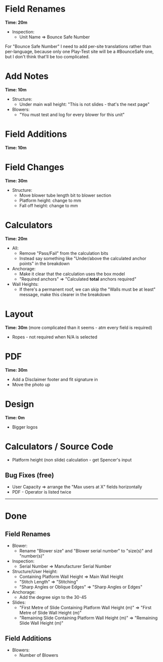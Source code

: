 # Field Renames

**Time: 20m**

- Inspection:
  - Unit Name => Bounce Safe Number

For "Bounce Safe Number" I need to add per-site translations rather than per-language, because only one Play-Test site will be a #BounceSafe one, but I don't think that'll be too complicated.

# Add Notes

**Time: 10m**

- Structure:
  - Under main wall height: "This is not slides - that's the next page"
- Blowers:
  - "You must test and log for every blower for this unit"

# Field Additions

**Time: 10m**

# Field Changes

**Time: 30m**

- Structure:
  - Move blower tube length bit to blower section
  - Platform height: change to mm
  - Fall off height: change to mm

# Calculators

**Time: 20m**

- All:
  - Remove "Pass/Fail" from the calculation bits
  - Instead say something like "Under/above the calculated anchor points" in the breakdown
- Anchorage:
  - Make it clear that the calculation uses the box model
  - "Required anchors" => "Calculated **total** anchors required"
- Wall Heights:
  - If there's a permanent roof, we can skip the "Walls must be at least" message, make this clearer in the breakdown

# Layout

**Time: 30m** (more complicated than it seems - atm every field is required)

- Ropes - not required when N/A is selected

# PDF

**Time: 30m**

- Add a Disclaimer footer and fit signature in
- Move the photo up

# Design

**Time: 0m**

- Bigger logos

# Calculators / Source Code

- Platform height (non slide) calculation - get Spencer's input

## Bug Fixes (free)

- User Capacity => arrange the "Max users at X" fields horizontally
- PDF - Operator is listed twice

---

# Done

## Field Renames

- Blower:
  - Rename "Blower size" and "Blower serial number" to "size(s)" and "number(s)"
- Inspection:
  - Serial Number => Manufacturer Serial Number
- Structure/User Height:
  - Containing Platform Wall Height => Main Wall Height
  - "Stitch Length" => "Stitching"
  - "Sharp Angles or Oblique Edges" => "Sharp Angles or Edges"
- Anchorage:
  - Add the degree sign to the 30-45
- Slides:
  - "First Metre of Slide Containing Platform Wall Height (m)" => "First Metre of Slide Wall Height (m)"
  - "Remaining Slide Containing Platform Wall Height (m)" => "Remaining Slide Wall Height (m)"

## Field Additions

- Blowers:
  - Number of Blowers
